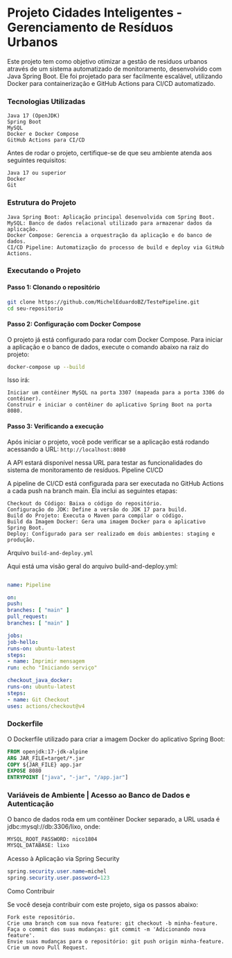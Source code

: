 # Projeto Cidades Inteligentes - Gerenciamento de Resíduos Urbanos

Este projeto tem como objetivo otimizar a gestão de resíduos urbanos através de um sistema automatizado de monitoramento, desenvolvido com Java Spring Boot. Ele foi projetado para ser facilmente escalável, utilizando Docker para containerização e GitHub Actions para CI/CD automatizado.

### Tecnologias Utilizadas

    Java 17 (OpenJDK)
    Spring Boot
    MySQL
    Docker e Docker Compose
    GitHub Actions para CI/CD

Antes de rodar o projeto, certifique-se de que seu ambiente atenda aos seguintes requisitos:

    Java 17 ou superior
    Docker
    Git

### Estrutura do Projeto

    Java Spring Boot: Aplicação principal desenvolvida com Spring Boot.
    MySQL: Banco de dados relacional utilizado para armazenar dados da aplicação.
    Docker Compose: Gerencia a orquestração da aplicação e do banco de dados.
    CI/CD Pipeline: Automatização do processo de build e deploy via GitHub Actions.

### Executando o Projeto
#### Passo 1: Clonando o repositório

```bash
git clone https://github.com/MichelEduardoBZ/TestePipeline.git
cd seu-repositorio
```


#### Passo 2: Configuração com Docker Compose

O projeto já está configurado para rodar com Docker Compose. Para iniciar a aplicação e o banco de dados, execute o comando abaixo na raiz do projeto:

```bash
docker-compose up --build
```

Isso irá:

    Iniciar um contêiner MySQL na porta 3307 (mapeada para a porta 3306 do contêiner).
    Construir e iniciar o contêiner do aplicativo Spring Boot na porta 8080.

#### Passo 3: Verificando a execução

Após iniciar o projeto, você pode verificar se a aplicação está rodando acessando a URL: `http://localhost:8080`

A API estará disponível nessa URL para testar as funcionalidades do sistema de monitoramento de resíduos.
Pipeline CI/CD

A pipeline de CI/CD está configurada para ser executada no GitHub Actions a cada push na branch main. Ela inclui as seguintes etapas:

    Checkout do Código: Baixa o código do repositório.
    Configuração do JDK: Define a versão do JDK 17 para build.
    Build do Projeto: Executa o Maven para compilar o código.
    Build da Imagem Docker: Gera uma imagem Docker para o aplicativo Spring Boot.
    Deploy: Configurado para ser realizado em dois ambientes: staging e produção.

Arquivo `build-and-deploy.yml`

Aqui está uma visão geral do arquivo build-and-deploy.yml:

```yaml

name: Pipeline

on:
push:
branches: [ "main" ]
pull_request:
branches: [ "main" ]

jobs:
job-hello:
runs-on: ubuntu-latest
steps:
- name: Imprimir mensagem
run: echo "Iniciando serviço"

checkout_java_docker:
runs-on: ubuntu-latest
steps:
- name: Git Checkout
uses: actions/checkout@v4
```

### Dockerfile

O Dockerfile utilizado para criar a imagem Docker do aplicativo Spring Boot:

```dockerfile
FROM openjdk:17-jdk-alpine
ARG JAR_FILE=target/*.jar
COPY ${JAR_FILE} app.jar
EXPOSE 8080
ENTRYPOINT ["java", "-jar", "/app.jar"]
```
### Variáveis de Ambiente | Acesso ao Banco de Dados e Autenticação

O banco de dados roda em um contêiner Docker separado, a URL usada é jdbc:mysql://db:3306/lixo, onde:

```SQL
MYSQL_ROOT_PASSWORD: nico1804
MYSQL_DATABASE: lixo
```
Acesso à Aplicação via Spring Security

```java
spring.security.user.name=michel
spring.security.user.password=123
```

Como Contribuir

Se você deseja contribuir com este projeto, siga os passos abaixo:

    Fork este repositório.
    Crie uma branch com sua nova feature: git checkout -b minha-feature.
    Faça o commit das suas mudanças: git commit -m 'Adicionando nova feature'.
    Envie suas mudanças para o repositório: git push origin minha-feature.
    Crie um novo Pull Request.